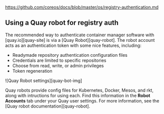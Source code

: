 https://github.com/coreos/docs/blob/master/os/registry-authentication.md

## Using a Quay robot for registry auth

The recommended way to authenticate container manager software with [quay.io][quay-site] is via a [Quay Robot][quay-robot]. The robot account acts as an authentication token with some nice features, including:

* Readymade repository authentication configuration files
* Credentials are limited to specific repositories
* Choose from read, write, or admin privileges
* Token regeneration

![Quay Robot settings][quay-bot-img]

Quay robots provide config files for Kubernetes, Docker, Mesos, and rkt, along with intructions for using each. Find this information in the **Robot Accounts** tab under your Quay user settings. For more information, see the [Quay robot documentation][quay-robot].